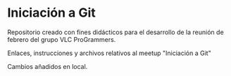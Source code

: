 # Iniciación a Git

Repositorio creado con fines didácticos para el desarrollo de la reunión de febrero del grupo VLC ProGrammers.

Enlaces, instrucciones y archivos relativos al meetup "Iniciación a Git"

Cambios añadidos en local. 
